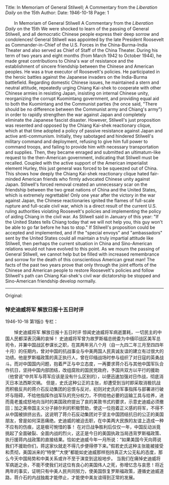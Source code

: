 Title: In Memoriam of General Stilwell; A Commentary from the *Liberation Daily* on the 15th
Author: 
Date: 1946-10-18
Page: 1

　　In Memoriam of General Stilwell
    A Commentary from the *Liberation Daily* on the 15th
    We were shocked to learn of the passing of General Stilwell, and all democratic Chinese people express their deep sorrow and condolences!
    General Stilwell was appointed by the late President Roosevelt as Commander-in-Chief of the U.S. Forces in the China-Burma-India Theater and also served as Chief of Staff of the China Theater. During his term of two years and eight months (from March 1942 to October 1944), he made great contributions to China's war of resistance and the establishment of sincere friendship between the Chinese and American peoples. He was a true executor of Roosevelt's policies. He participated in the heroic battles against the Japanese invaders on the India-Burma battlefield. Regarding domestic Chinese issues, he maintained a stern and neutral attitude, repeatedly urging Chiang Kai-shek to cooperate with other Chinese armies in resisting Japan, insisting on internal Chinese unity, reorganizing the corrupt Kuomintang government, and providing equal aid to both the Kuomintang and the Communist parties (he once said, "There should be no difference between the Communist army and Chiang's army") in order to rapidly strengthen the war against Japan and completely eliminate the Japanese fascist disaster.
    However, Stilwell's just proposition was resented and opposed by the Chiang Kai-shek reactionary clique, which at that time adopted a policy of passive resistance against Japan and active anti-communism. Initially, they sabotaged and hindered Stilwell's military command and deployment, refusing to give him full power to command troops, and failing to provide him with necessary transportation and supplies. Then, they became enraged and submitted an ultimatum-like request to the then-American government, indicating that Stilwell must be recalled. Coupled with the active support of the American imperialist element Hurley, this just general was forced to be squeezed out of China. This shows how deeply the Chiang Kai-shek reactionary clique hated fair-minded American friends who firmly advocated Chinese unity against Japan. Stilwell's forced removal created an unnecessary scar on the friendship between the two great nations of China and the United States, which is extremely regrettable!
    Only one year after the victory in the war against Japan, the Chinese reactionaries ignited the flames of full-scale rupture and full-scale civil war, which is a direct result of the current U.S. ruling authorities violating Roosevelt's policies and implementing the policy of aiding Chiang in the civil war. As Stilwell said in January of this year: "If the United States tells Chiang today that we will not help you, this guy won't be able to go far before he has to stop." If Stilwell's proposition could be accepted and implemented, and if the "special envoys" and "ambassadors" sent by the United States could all maintain a truly impartial attitude like Stilwell, then perhaps the current situation in China and Sino-American relations would not have evolved to this point.
    As we mourn the passing of General Stilwell, we cannot help but be filled with increased remembrance and sorrow for the death of this conscientious American great man! The facts of the past two years prove that only through the joint efforts of the Chinese and American people to restore Roosevelt's policies and follow Stilwell's path can Chiang Kai-shek's civil war dictatorship be stopped and Sino-American friendship develop normally.



<hr /> 

Original: 


### 悼史迪威将军  解放日报十五日时评

1946-10-18
第1版()
专栏：

　　悼史迪威将军
    解放日报十五日时评
    惊闻史迪威将军病逝噩耗，一切民主的中国人民都深表沉痛的哀悼！
    史迪威将军曾为故罗斯福总统委为中缅印战区美军总司令，并兼中国战区参谋长之职，在其两年另八个月（自一九四二年三月至四四年十月）的任期内，曾对中国的抗战事业与中美两国人民真诚友谊的建立有过很大的功绩。他是罗斯福政策的真正执行人，曾在印缅战场时参与组织了对日寇的英勇战斗。而对中国国内问题，抱着严正与中立态度，一再要求蒋介石与其他中国军队合作抗日，坚持中国内部团结，改组腐败的国民党政府，予国共双方以平行的援助（他曾说“中共军与蒋军应该是没有什么区别的），以便迅速加强对日作战，彻底消灭日本法西斯灾祸。
    但是，史氏这种公正的主张，却遭受到当时即采取消极抗战而积极反共的蒋介石反动集团的忌恨与反对，初则对史氏的军事指挥与部署进行破坏与阻碍，不给他指挥作战军队的充分权力，不供给他必要的运输工具与给养，进而竟老羞成怒地向当时的美国政府提出了哀的美敦书式的要求，示意史迪威必须撤回；加之美帝国主义分子赫尔利的积极赞助，使这一位抱着正义感的将军，不得不从中国被排挤出去。这说明了蒋介石反动集团对于坚主中国团结抗日的公正的美国朋友，曾是如何深恶痛绝。史迪威的被迫去职，在中美两大民族的友谊上造成一种不应有的伤痕，这是极可惋惜的事！
    在对日战争胜利后仅仅一年，中国反动派竟挑起了全面破裂、全面内战的烈火，这正是今日的美国执政当局违背罗斯福政策、执行援蒋内战政策的直接结果。恰如史迪威今年一月所说：“如果美国今天向蒋说我们不援助你们，蒋这家伙就走不得几步便得停下来。”假若史氏这种主张能被接受和贯彻，美国派来的“特使”“大使”都能如史迪威那样抱持真正大公无私的态度，那么今天中国局势和中美关系或许不至于演变到这般地步。
    当我们在痛悼史迪威将军病逝之余，不能不使我们对这位有良心的美国伟人之死，弥增忆念与哀思！将近两年的事实，证明只有中美人民共同努力，使美国恢复罗斯福政策，遵循史迪威道路，蒋介石的内战独裁才能停止，才能使中美友谊得到正常的发展。
